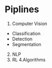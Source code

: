# Piplines
1. Computer Vision
  + Classification
  + Detection
  + Segmentation
2. NLP
3. RL
4.Algorithms
